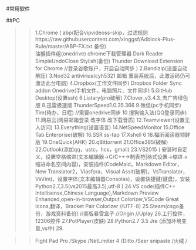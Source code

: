 #常用软件

##PC
>>1.Chrome
(
    abp(配合vipvideoss-skip，过滤规则https://raw.githubusercontent.com/xinggsf/Adblock-Plus-Rule/master/ABP-FX.txt 备份)  
    油猴插件组(onedrive)
    chrome下载管理器
    Dark Reader
    SimpleUndoClose
    Stylish(备份)
    Thunder Download Extension for Chrome
    //登录谷歌账户，开启自动同步
)
>>2.Bandizip(设置自动解压)
>>3.Nod32 antivirius(cyh5321 邮箱 重装系统后，此激活码仍可激活此台电脑)
>>4.Dropbox(工作文件同步) Dropbox Folder Sync addon Onedrive(手机文件，电脑照片、文件同步)
>>5.GitHub Desktop(设置ssh)
>>6.Listary(pro破解)
>>7.Clover_v3.4.3_去广告绿色版
>>8.迅雷极速版 ThunderSpeed1.0.35.366
>>9.微信(pc手机同步) Tim(待办，日程) //需要onedrive同步
>>10.搜狗输入法(QQ登录同步)
>>11.网易云(网易邮箱登录 改字体 改下载音质)
>>12.Teamviewer(设置无人访问)
>>13.Everything(设置语言)
>>14.NetSpeedMonitor
>>15.Office Tab Enterprise(破解)
>>16.SSR ss-tap
>>17.Xshell 6
>>18.福昕阅读器领鲜版
>>19.OneQuick(AHK)
>>20.qBittorrent
>>21.Office365(破解)
>>22.Outlook(添加qq，ustc，hcs，gmail)
>>23.VS2015
(
    安装时自定义，设置空格缩进(文本编辑器->C/C++->制表符|格式设置->缩进->缩进命名空间内容)，安装插件(CodeMaid，Markdown Editor，New Translator2，Viasfora，Visual Assit(破解)，VsTranslator，VsVim)，设置字体(文本编辑器Consolas)，设置快捷键(键盘)，安装Python2.7,3.5(vs2015最高3.5),utf-8
)
>>24.VS code(插件C++ Intellisense,Chinese Language),Markdown Preview Enhanced,open-in-browser,Output Colorizer,VSCode Great Icons,翻译，Bracket Pair Colorizer  //UTF-8)
>>25.Steam(csgo备份，游戏资料备份) //美版暴雪盒子 //Origin //Uplay
>>26.工行控件，12306控件
>>27.PotPlayer(皮肤)
>>28.Python2.7 3.5 Jre (添加环境变量,vs中)
>>29.






>>Fight Pad Pro /Skype /NetLimiter 4 /Ditto /Seer
>>snipaste /火绒 /